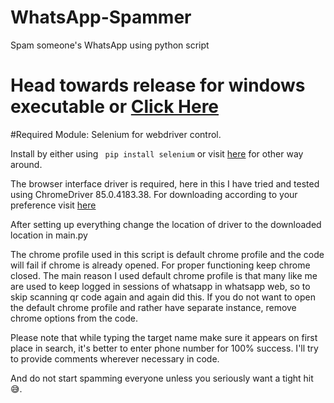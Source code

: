 # WhatsApp-Spammer
Spam someone's WhatsApp using python script

# Head towards release for windows executable or <a href="https://github.com/jatinsajwan3841/WhatsApp-Spammer/releases/download/v0.10-beta/final.exe" target="_blank">Click Here</a>

#Required Module:
Selenium for webdriver control.
 
 Install by either using ``` pip install selenium``` or visit <a href="https://selenium-python.readthedocs.io/installation.html#downloading-python-bindings-for-selenium" target="_blank">here</a> for other way around.
                        
 The browser interface driver is required, here in this I have tried and tested using ChromeDriver 85.0.4183.38.
 For downloading according to your preference visit <a href="https://selenium-python.readthedocs.io/installation.html#drivers" target="_blank">here</a>
 
 After setting up everything change the location of driver to the downloaded location in main.py
 
 The chrome profile used in this script is default chrome profile and the code will fail if chrome is already opened.
 For proper functioning keep chrome closed.
 The main reason I used default chrome profile is that many like me are used to keep logged in sessions of whatsapp in whatsapp web,
 so to skip scanning qr code again and again did this. 
 If you do not want to open the default chrome profile and rather have separate instance, remove chrome options from the code.
 
 Please note that while typing the target name make sure it appears on first place in search, it's better to enter phone number for 100% success.
 I'll try to provide comments wherever necessary in code.

 
 And do not start spamming everyone unless you seriously want a tight hit 😅.
